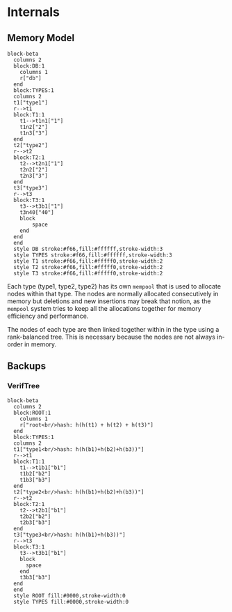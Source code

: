 # Internals

## Memory Model

```mermaid
block-beta
  columns 2
  block:DB:1
    columns 1
    r["db"]
  end
  block:TYPES:1
  columns 2
  t1["type1"]
  r-->t1
  block:T1:1
    t1-->t1n1["1"]
    t1n2["2"]
    t1n3["3"]
  end
  t2["type2"]
  r-->t2
  block:T2:1
    t2-->t2n1["1"]
    t2n2["2"]
    t2n3["3"]
  end
  t3["type3"]
  r-->t3
  block:T3:1
    t3-->t3b1["1"]
    t3n40["40"]
    block
        space
    end
  end
  end
  style DB stroke:#f66,fill:#ffffff,stroke-width:3
  style TYPES stroke:#f66,fill:#ffffff,stroke-width:3
  style T1 stroke:#f66,fill:#fffff0,stroke-width:2
  style T2 stroke:#f66,fill:#fffff0,stroke-width:2
  style T3 stroke:#f66,fill:#fffff0,stroke-width:2
```

Each type (type1, type2, type2) has its own `mempool` that is used to allocate
nodes within that type. The nodes are normally allocated consecutively in
memory but deletions and new insertions may break that notion, as the `mempool`
system tries to keep all the allocations together for memory efficiency and
performance.

The nodes of each type are then linked together within in the type using a
rank-balanced tree. This is necessary because the nodes are not always in-order
in memory.

## Backups

### VerifTree

```mermaid
block-beta
  columns 2
  block:ROOT:1
    columns 1
    r["root<br/>hash: h(h(t1) + h(t2) + h(t3)"]
  end
  block:TYPES:1
  columns 2
  t1["type1<br/>hash: h(h(b1)+h(b2)+h(b3))"]
  r-->t1
  block:T1:1
    t1-->t1b1["b1"]
    t1b2["b2"]
    t1b3["b3"]
  end
  t2["type2<br/>hash: h(h(b1)+h(b2)+h(b3))"]
  r-->t2
  block:T2:1
    t2-->t2b1["b1"]
    t2b2["b2"]
    t2b3["b3"]
  end
  t3["type3<br/>hash: h(h(b1)+h(b3))"]
  r-->t3
  block:T3:1
    t3-->t3b1["b1"] 
    block
      space
    end
    t3b3["b3"]
  end
  end
  style ROOT fill:#0000,stroke-width:0
  style TYPES fill:#0000,stroke-width:0
```
